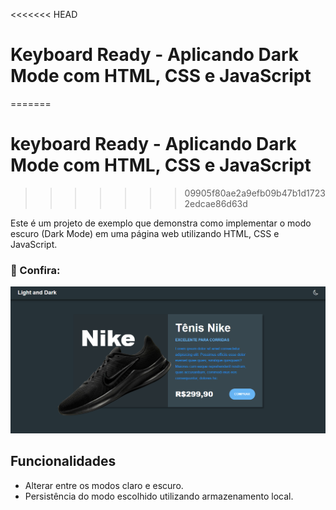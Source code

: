 <<<<<<< HEAD
# Keyboard Ready - Aplicando Dark Mode com HTML, CSS e JavaScript
=======
#     keyboard Ready - Aplicando Dark Mode com HTML, CSS e JavaScript
>>>>>>> 09905f80ae2a9efb09b47b1d17232edcae86d63d

Este é um projeto de exemplo que demonstra como implementar o modo escuro (Dark Mode) em uma página web utilizando HTML, CSS e JavaScript.

### 👥 Confira:

<img src="./.github/resultado.png"/>


## Funcionalidades

- Alterar entre os modos claro e escuro.
- Persistência do modo escolhido utilizando armazenamento local.

